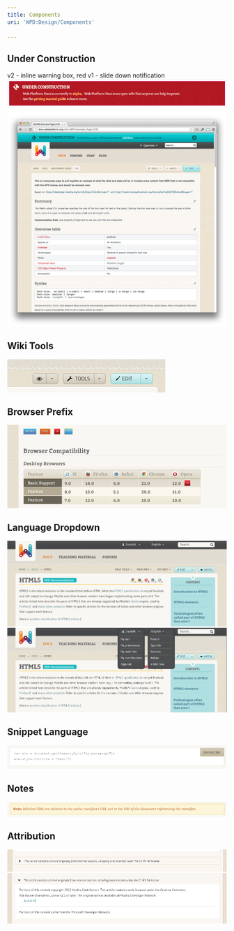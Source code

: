 ```yaml
---
title: Components
uri: 'WPD:Design/Components'

---
```

## Under Construction

v2 - inline warning box, red v1 - slide down notification ![Under Constructio](/assets/public/f/f3/under-construction2.png)![Under Construction](/assets/public/c/c4/under-construction.png)

## Wiki Tools

 ![Wiki Tools](/assets/public/b/b7/wikitools.png)

## Browser Prefix

![Browser - Prefix Examples](/assets/public/6/6f/prefix.png)

## Language Dropdown

 ![Language Dropdown - Closed](/assets/public/7/7a/language.png)![Language Dropdown - Open](/assets/public/5/5f/language2.png)

## Snippet Language

 ![Snippet Language](/assets/public/6/6e/code_language.png)

## Notes

 ![Notes](/assets/public/6/6e/notes.png)

## Attribution

 ![Attribution - Closed](/assets/public/3/30/attribution1.png)![Attribution - Open](/assets/public/8/87/attribution2.png)
